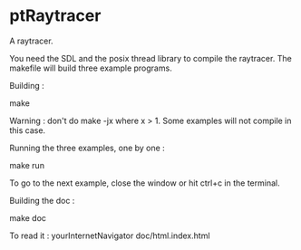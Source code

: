 ptRaytracer
===========

A raytracer.

You need the SDL and the posix thread library to compile the raytracer. 
The makefile will build three example programs.

Building :

make

Warning : don't do make -jx where x > 1. Some examples will not compile in this case.

Running the three examples, one by one :

make run

To go to the next example, close the window or hit ctrl+c in the terminal.

Building the doc :

make doc

To read it : yourInternetNavigator doc/html.index.html
